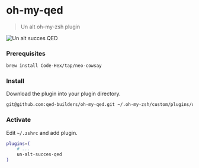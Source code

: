 # oh-my-qed
> Un alt oh-my-zsh plugin

![Un alt succes QED](https://github.com/qed-builders/oh-my-qed/assets/5159921/6ae8c3ff-07a9-4e8b-a9f1-342067ed3d47)

### Prerequisites

```sh
brew install Code-Hex/tap/neo-cowsay
```

### Install

Download the plugin into your plugin directory.

```sh
git@github.com:qed-builders/oh-my-qed.git ~/.oh-my-zsh/custom/plugins/un-alt-succes-qed
```

### Activate

Edit `~/.zshrc` and add plugin.

```sh
plugins=(
    # ...
    un-alt-succes-qed
)
```


